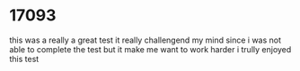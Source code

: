 # 17093
this was a really a great test it really challengend my mind
since i was not able to complete the test but it make me want to work harder 
i trully enjoyed this test
